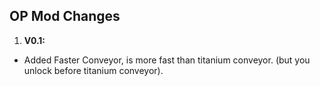 ## OP Mod Changes

1. **V0.1:**
- Added Faster Conveyor, is more fast than titanium conveyor. (but you unlock before titanium conveyor).
